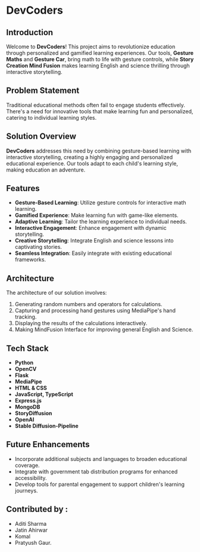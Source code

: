 # DevCoders
## Introduction
Welcome to **DevCoders**! This project aims to revolutionize education through personalized and gamified learning experiences. Our tools, **Gesture Maths** and **Gesture Car**, bring math to life with gesture controls, while **Story Creation Mind Fusion** makes learning English and science thrilling through interactive storytelling.

## Problem Statement
Traditional educational methods often fail to engage students effectively. There's a need for innovative tools that make learning fun and personalized, catering to individual learning styles.

## Solution Overview
**DevCoders** addresses this need by combining gesture-based learning with interactive storytelling, creating a highly engaging and personalized educational experience. Our tools adapt to each child's learning style, making education an adventure.

## Features
- **Gesture-Based Learning**: Utilize gesture controls for interactive math learning.
- **Gamified Experience**: Make learning fun with game-like elements.
- **Adaptive Learning**: Tailor the learning experience to individual needs.
- **Interactive Engagement**: Enhance engagement with dynamic storytelling.
- **Creative Storytelling**: Integrate English and science lessons into captivating stories.
- **Seamless Integration**: Easily integrate with existing educational frameworks.

## Architecture
The architecture of our solution involves:
1. Generating random numbers and operators for calculations.
2. Capturing and processing hand gestures using MediaPipe's hand tracking.
3. Displaying the results of the calculations interactively.
4. Making MindFusion Interface for improving general English and Science. 

## Tech Stack
- **Python**
- **OpenCV**
- **Flask**
- **MediaPipe**
- **HTML & CSS**
- **JavaScript, TypeScript**
- **Express.js**
- **MongoDB**
- **StoryDiffusion**
- **OpenAI**
- **Stable Diffusion-Pipeline**

## Future Enhancements
- Incorporate additional subjects and languages to broaden educational coverage.
- Integrate with government tab distribution programs for enhanced accessibility.
- Develop tools for parental engagement to support children's learning journeys.

## Contributed by :
- Aditi Sharma
- Jatin Ahirwar
- Komal
- Pratyush Gaur.
